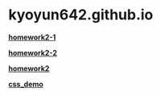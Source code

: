 # kyoyun642.github.io
[**homework2-1**](https://kyoyun642.github.io/Untitled-1.html)

[**homework2-2**](https://kyoyun642.github.io/text.html)

[**homework2**](https://kyoyun642.github.io/homework2.html)

[**css_demo**](https://kyoyun642.github.io/kyoyun642.github.io/css_demo.html)
